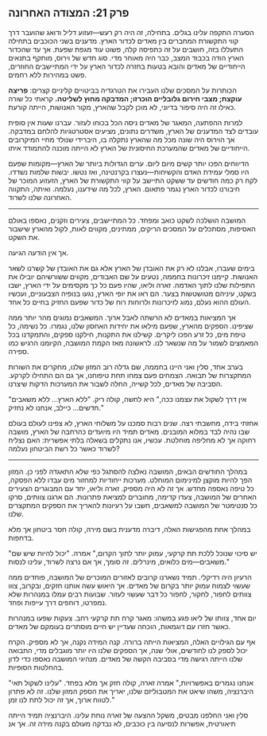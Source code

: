 ## פרק 21: המצודה האחרונה

הסערה התקפה עלינו בגלים. בתחילה, זה היה רק רעש—זעזוע דליל ודואג שהועבר דרך קווי התקשורת המחברים בין מאדים לכדור הארץ. מדענים בשני הכוכבים בתחילה התעללו בזה, חושבים על זה כתפיסה קלה, פשוט עוד מגפת שפעת. אך עד שהכדור הארץ הודה בכבוד המצב, כבר היה מאוחר מדי. סוג חדש של וירוס, מותקף בתנאים הייחודיים של מאדים והובא בטעות בחזרה לכדור הארץ על ידי המתיישבים החוזרים, פשט במהירות ללא רחמים.

הכותרות על המסכים שלנו העבירו את הטרגדיה בביטויים קליניים קצרים: **פריצה עוקצת; מצבי חירום גלובליים הוכרזו; המדבקה מחוץ לשליטה.** קראתי כל שורה כאילו זה היה סיפור בדיוני, לא מוכן לקבל שהארץ, מקור האנושות, הייתה קורעת.

למרות ההפתעה, המאגר של מאדים ניסה הכל בכוחו לעזור. עברנו שעות אין סופית עובדים לצד המדענים של הארץ, משדרים נתונים, מציעים אסטרטגיות להלחם במדבקה. אך הוירוס היה שונה מכל מה שהארץ נתקלה בו, היברידי שנולד מחיי המיקרובים הייחודיים של מאדים שהמערכת החיסונית של הארץ לא הייתה מוכנה להתמודד איתו.

הדיווחים הפכו יותר קשים מיום ליום. ערים הגדולות ביותר של הארץ—מקומות שפעם היו סמלי עמידת האדם והקשיחות—נעצרו בקרנטינה, ואז נטשו. יבשות שלמות נשדדו. לקח רק כמה חודשים עד ששקט התיישב על קווי התקשורת של הארץ, הזעזוע המוכר של חיבורנו לכדור הארץ נגמר פתאום. הארץ, לכל מה שידענו, נעלמה. ואיתה, התקווה האחרונה שלנו לשרוד.

---

המושבה הושלכה לשקט כואב ומפחד. כל המתיישבים, צעירים וזקנים, נאספו באולם האסיפות, מסתכלים על המסכים הריקים, ממתינים, מקווים לאות, לקול מהארץ שישבור את השקט.

אך אין הודעה הגיעה.

בימים שעברו, אבלנו לא רק את האובדן של הארץ אלא גם את האובדן של קשרנו לשאר האנושות. קיימנו זיכרונות בחממה, נטעים על שם האבודים, מקווים ששורשיהם יובילו את התפילות שלנו לתוך האדמה. זארה וליאו, שהיו פעם כל כך מקסימים על ידי הארץ, ישבו בשקט, עיניהם מטושטשות בצער. הם ראו את יופי הארץ, נגעו בנופיה הצבעוניים, ועכשיו העולם ההוא נעלם, נמוג לזיכרונות ולרוחות רוח של כדור שפעם החזיק בחיים כל אחד.

אך המציאות במאדים לא הרשתה לאבל ארוך. המשאבים נמוגים מהר יותר ממה שציפינו. הספקים מהארץ, שפעם מילאו את יחידות האחסון שלנו, נגמרו. כל נשימה, כל טיפת מים, כל זרע הפכו ליקרים. קשילנו את התקנות, חילקנו ספקים, והתמקדנו בכל המאמצים לשמור על מה שנשאר לנו. לראשונה מאז הקמת המושבה, הקיומנו הרגיש כמו ספירה.

בערב אחד, סלין ואני היינו בחממה, שם גדלה רוב המזון שלנו, מחקרים את השורות המתקצרות של תבואה. הצמחים פעם צמחו תחת טיפוחנו, אך גם הם התחילו לקרקע. הסביבה של מאדים, לכל קשייה, החלה לשבור את המערכות הדקות שיצרנו.

"אין דרך לשקול את עצמנו ככה," היא לחשה, קולה ריק. "ללא הארץ... ללא משאבים חדשים... כיילב, אנחנו לא נחזיק."

אחזתי בידה, מחשבתי רצה. שנים רבות סמכנו על משלוחי הארץ, לא צפינו לעולם בעולם שבו נהיה לבד במלוא המובנים. מאדים תמיד היו מיועדים כהרחבה של הארץ, מושבה רחוקה אך לא מחליפה מוחלטת. עכשיו, אנו נתקלים בשאלה בלתי אפשרית: האם נצליח לשרוד כאשר כל רשת הביטחון נעלמה?

---

במהלך החודשים הבאים, המושבה נאלצה להסתגל כפי שלא התאגדה לפני כן. המזון הפך להיות מוקצן למינימום המוחלט. מערכות ייחודיות למחזור מים עבדו ללא הפסקה, כל טיפה נאספה מחדש. אך זה לא היה מספיק. זארה וליאו, יחד עם המבוגרים הצעירים האחרים של המושבה, צעדו קדימה, מחוברים למציאת פתרונות. הם ארגנו צוותים, סרקו כל סנטימטר של המושבה למשאבים, חשבו על רעיונות להאריך את הספקים המתקצרים שלנו.

במהלך אחת מהפגישות האלה, דיברה מדענית בשם מירה, קולה חסר ביטחון אך מלא בדחפות.

"יש סיכוי שנוכל ללכת תת קרקעי, עמוק יותר לתוך הקרום," אמרה. "יכול להיות שיש שם משאבים—מים כלואים, מינרלים. זה סומך, אך אם נרצה לשרוד, עלינו לנסות."

הרעיון היה רדיקלי. תמיד נשארנו קרובים לאזורים המוכרים של המושבה, פוחדים ממה שעשוי לצמוח עמוק יותר בקרום של מאדים. אך היאוש עשה אותנו חזקים, ובקרוב, צווו צוותים לחפור, לחקור, לחפור כל דבר שעשוי לעזור. שבועות רבים עמלו במנהרות שלא נמפרטו, דוחפים דרך עייפות ופחד.

יום אחד, צוותו של ליאו פגע במשהו: מאגר קרח תת קרקעי רחב. צעקות שפעו במנהרות כאשר חזרו עם דוגמאות, הוכחה שעדיין יש חיים מוסתרים בעומקם של מאדים.

אף עם הגילויים האלה, המציאות הייתה ברורה. קנה המידה נקנה, אך לא מספיק. הקרח יכול לספק לנו לחודשים, אולי שנה, אך הספקים שלנו היו יותר מוגבלים מדי, התבואה שלנו הייתה רגישה מדי בסביבה הקשה של מאדים. מנהיגי המושבה נאספו כדי לדון בהחלטות הסופיות.

"אנחנו נגמרים באפשרויות," אמרה זארה, קולה חזק אך מלא בפחד. "עלינו לשקול תאי היברנציה, משהו שיאט את המטבוליזם שלנו, יאריך את הספק המזון שלנו. זה לא פתרון לטווח ארוך, אך זה יכול לתת לנו זמן."

סלין ואני החלפנו מבטים, משקל ההצעה של זארה נוחת עלינו. היברנציה תמיד הייתה תיאורטית, אפשרות לנסיעה בין כוכבים, לא נבדקה מעולם בקנה מידה זה. אך אנ